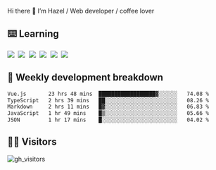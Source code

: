 
Hi there 👋 I’m Hazel / Web developer / coffee lover

## ⌨️ Learning

<samp>
 <a href="https://github.com/vuejs/core"><img src="https://api.iconify.design/logos:vue.svg" /></a>
  <a href="https://github.com/vuejs/core"><img src="https://api.iconify.design/logos:react.svg" /></a>
  <a href="https://github.com/solidjs/solid"><img src="https://api.iconify.design/logos:solidjs.svg" /></a>
  <a href="https://github.com/vitejs/vite"><img src="https://api.iconify.design/logos:vitejs.svg" /></a>
  <a href="https://github.com/microsoft/TypeScript"><img src="https://api.iconify.design/logos:typescript-icon.svg" /></a> 
  <a href="https://github.com/unocss/unocss"><img src="https://api.iconify.design/logos:unocss.svg" /></a>
  

</samp>


## 🦀 Weekly development breakdown

<!--START_SECTION:waka-->

```txt
Vue.js       23 hrs 48 mins  ██████████████████▓░░░░░░   74.08 %
TypeScript   2 hrs 39 mins   ██░░░░░░░░░░░░░░░░░░░░░░░   08.26 %
Markdown     2 hrs 11 mins   █▓░░░░░░░░░░░░░░░░░░░░░░░   06.83 %
JavaScript   1 hr 49 mins    █▒░░░░░░░░░░░░░░░░░░░░░░░   05.66 %
JSON         1 hr 17 mins    █░░░░░░░░░░░░░░░░░░░░░░░░   04.02 %
```

<!--END_SECTION:waka-->
## 👬🏻 Visitors

![gh_visitors](https://profile-counter.glitch.me/Hazel-Lin/count.svg)

